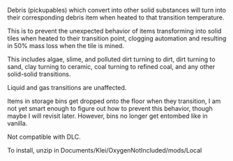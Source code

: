 Debris (pickupables) which convert into other solid substances will turn into their corresponding debris item when heated to that transition temperature.

This is to prevent the unexpected behavior of items transforming into solid tiles when heated to their transition point, clogging automation and resulting in 50% mass loss when the tile is mined.

This includes algae, slime, and polluted dirt turning to dirt, dirt turning to sand, clay turning to ceramic, coal turning to refined coal, and any other solid-solid transitions.

Liquid and gas transitions are unaffected.

Items in storage bins get dropped onto the floor when they transition, I am not yet smart enough to figure out how to prevent this behavior, though maybe I will revisit later. However, bins no longer get entombed like in vanilla.

Not compatible with DLC.

To install, unzip in Documents/Klei/OxygenNotIncluded/mods/Local
